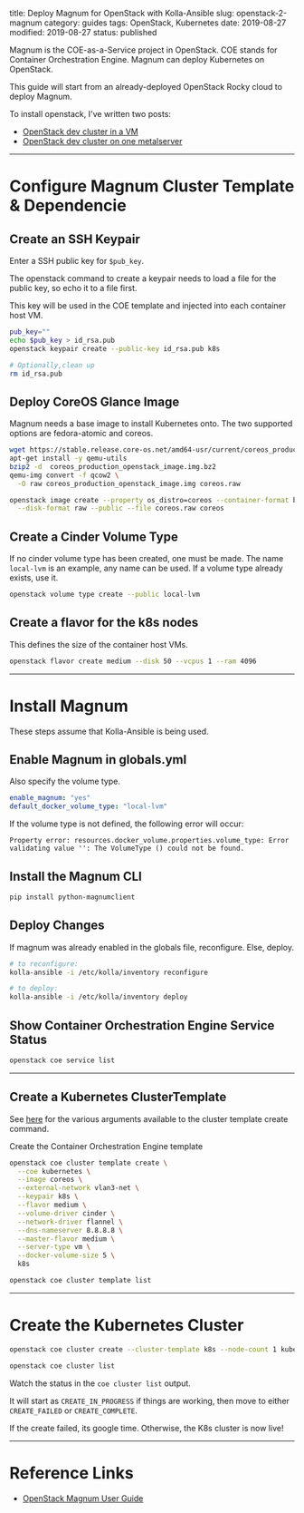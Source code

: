 title: Deploy Magnum for OpenStack with Kolla-Ansible
slug: openstack-2-magnum
category: guides
tags: OpenStack, Kubernetes
date: 2019-08-27
modified: 2019-08-27
status: published


Magnum is the COE-as-a-Service project in OpenStack. COE stands for Container
Orchestration Engine. Magnum can deploy Kubernetes on OpenStack.

This guide will start from an already-deployed OpenStack Rocky cloud to deploy
Magnum.


To install openstack, I've written two posts:

- [OpenStack dev cluster in a VM](/openstack-1-vm-ka-aio.html)
- [OpenStack dev cluster on one metalserver](/openstack-3-metal-ka-aio.html)


---


# Configure Magnum Cluster Template & Dependencie

## Create an SSH Keypair

Enter a SSH public key for `$pub_key`.

The openstack command to create a keypair needs to load a file for the
public key, so echo it to a file first.

This key will be used in the COE template and injected into each container
host VM.

```bash
pub_key=""
echo $pub_key > id_rsa.pub
openstack keypair create --public-key id_rsa.pub k8s

# Optionally,clean up
rm id_rsa.pub
```

## Deploy CoreOS Glance Image

Magnum needs a base image to install Kubernetes onto.
The two supported options are fedora-atomic and coreos.

```bash
wget https://stable.release.core-os.net/amd64-usr/current/coreos_production_openstack_image.img.bz2
apt-get install -y qemu-utils
bzip2 -d  coreos_production_openstack_image.img.bz2
qemu-img convert -f qcow2 \
  -O raw coreos_production_openstack_image.img coreos.raw

openstack image create --property os_distro=coreos --container-format bare \
  --disk-format raw --public --file coreos.raw coreos
```

## Create a Cinder Volume Type

If no cinder volume type has been created, one must be made.
The name `local-lvm` is an example, any name can be used.
If a volume type already exists, use it.

```bash
openstack volume type create --public local-lvm
```

## Create a flavor for the k8s nodes

This defines the size of the container host VMs.

```bash
openstack flavor create medium --disk 50 --vcpus 1 --ram 4096
```

---


# Install Magnum
These steps assume that Kolla-Ansible is being used.

## Enable Magnum in globals.yml

Also specify the volume type.

```yaml
enable_magnum: "yes"
default_docker_volume_type: "local-lvm"
```

If the volume type is not defined, the following error will occur:
```text
Property error: resources.docker_volume.properties.volume_type: Error validating value '': The VolumeType () could not be found.
```

## Install the Magnum CLI
```bash
pip install python-magnumclient
```

## Deploy Changes
If magnum was already enabled in the globals file, reconfigure. Else, deploy.

```bash
# to reconfigure:
kolla-ansible -i /etc/kolla/inventory reconfigure

# to deploy:
kolla-ansible -i /etc/kolla/inventory deploy
```

## Show Container Orchestration Engine Service Status
```bash
openstack coe service list
```


---



## Create a Kubernetes ClusterTemplate
See [here](https://docs.openstack.org/magnum/latest/user/#overview) for the
various arguments available to the cluster template create command.

Create the Container Orchestration Engine template

```bash
openstack coe cluster template create \
  --coe kubernetes \
  --image coreos \
  --external-network vlan3-net \
  --keypair k8s \
  --flavor medium \
  --volume-driver cinder \
  --network-driver flannel \
  --dns-nameserver 8.8.8.8 \
  --master-flavor medium \
  --server-type vm \
  --docker-volume-size 5 \
  k8s

openstack coe cluster template list
```

---


# Create the Kubernetes Cluster

```bash
openstack coe cluster create --cluster-template k8s --node-count 1 kubernetes1

openstack coe cluster list
```

Watch the status in the `coe cluster list` output.

It will start as `CREATE_IN_PROGRESS` if things are working, then move to
either `CREATE_FAILED` or `CREATE_COMPLETE`.

If the create failed, its google time. Otherwise, the K8s cluster is now live!



---


# Reference Links
- [OpenStack Magnum User Guide](https://docs.openstack.org/magnum/latest/user/)
